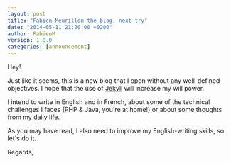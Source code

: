 ```yaml
---
layout: post
title: "Fabien Meurillon the blog, next try"
date: "2014-05-11 21:20:00 +0200"
author: FabienM
version: 1.0.0
categories: [announcement]
---
```

Hey!

Just like it seems, this is a new blog that I open without any well-defined objectives.
I hope that the use of [Jekyll] will increase my will power.

I intend to write in English and in French, about some of the technical challenges I faces (PHP & Java, you're at home!) or about some thoughts from my daily life.

As you may have read, I also need to improve my English-writing skills, so let's do it.

Regards,

[Jekyll]:http://jekyllrb.com/
